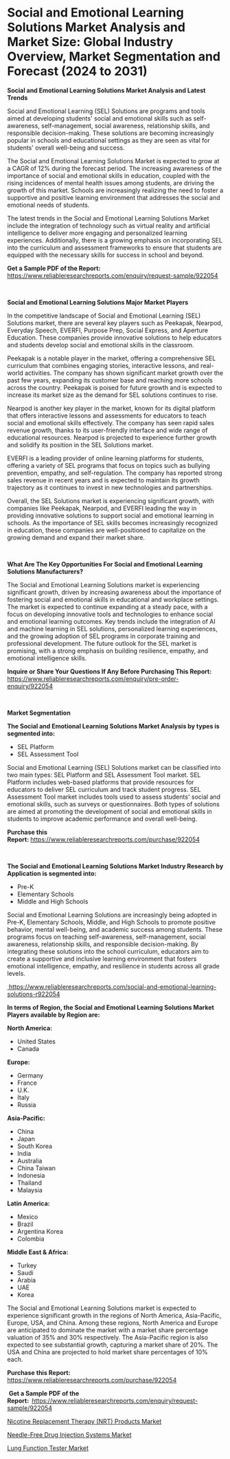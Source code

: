 <p><h1>Social and Emotional Learning Solutions Market Analysis and Market Size: Global Industry Overview, Market Segmentation and Forecast (2024 to 2031)</h1></p><p><strong>Social and Emotional Learning Solutions Market Analysis and Latest Trends</strong></p>
<p><p>Social and Emotional Learning (SEL) Solutions are programs and tools aimed at developing students' social and emotional skills such as self-awareness, self-management, social awareness, relationship skills, and responsible decision-making. These solutions are becoming increasingly popular in schools and educational settings as they are seen as vital for students' overall well-being and success.</p><p>The Social and Emotional Learning Solutions Market is expected to grow at a CAGR of 12% during the forecast period. The increasing awareness of the importance of social and emotional skills in education, coupled with the rising incidences of mental health issues among students, are driving the growth of this market. Schools are increasingly realizing the need to foster a supportive and positive learning environment that addresses the social and emotional needs of students.</p><p>The latest trends in the Social and Emotional Learning Solutions Market include the integration of technology such as virtual reality and artificial intelligence to deliver more engaging and personalized learning experiences. Additionally, there is a growing emphasis on incorporating SEL into the curriculum and assessment frameworks to ensure that students are equipped with the necessary skills for success in school and beyond.</p></p>
<p><strong>Get a Sample PDF of the Report:&nbsp;</strong> <a href="https://www.reliableresearchreports.com/enquiry/request-sample/922054">https://www.reliableresearchreports.com/enquiry/request-sample/922054</a></p>
<p>&nbsp;</p>
<p><strong>Social and Emotional Learning Solutions Major Market Players</strong></p>
<p><p>In the competitive landscape of Social and Emotional Learning (SEL) Solutions market, there are several key players such as Peekapak, Nearpod, Everyday Speech, EVERFI, Purpose Prep, Social Express, and Aperture Education. These companies provide innovative solutions to help educators and students develop social and emotional skills in the classroom.</p><p>Peekapak is a notable player in the market, offering a comprehensive SEL curriculum that combines engaging stories, interactive lessons, and real-world activities. The company has shown significant market growth over the past few years, expanding its customer base and reaching more schools across the country. Peekapak is poised for future growth and is expected to increase its market size as the demand for SEL solutions continues to rise.</p><p>Nearpod is another key player in the market, known for its digital platform that offers interactive lessons and assessments for educators to teach social and emotional skills effectively. The company has seen rapid sales revenue growth, thanks to its user-friendly interface and wide range of educational resources. Nearpod is projected to experience further growth and solidify its position in the SEL Solutions market.</p><p>EVERFI is a leading provider of online learning platforms for students, offering a variety of SEL programs that focus on topics such as bullying prevention, empathy, and self-regulation. The company has reported strong sales revenue in recent years and is expected to maintain its growth trajectory as it continues to invest in new technologies and partnerships.</p><p>Overall, the SEL Solutions market is experiencing significant growth, with companies like Peekapak, Nearpod, and EVERFI leading the way in providing innovative solutions to support social and emotional learning in schools. As the importance of SEL skills becomes increasingly recognized in education, these companies are well-positioned to capitalize on the growing demand and expand their market share.</p></p>
<p>&nbsp;</p>
<p><strong>What Are The Key Opportunities For Social and Emotional Learning Solutions Manufacturers?</strong></p>
<p><p>The Social and Emotional Learning Solutions market is experiencing significant growth, driven by increasing awareness about the importance of fostering social and emotional skills in educational and workplace settings. The market is expected to continue expanding at a steady pace, with a focus on developing innovative tools and technologies to enhance social and emotional learning outcomes. Key trends include the integration of AI and machine learning in SEL solutions, personalized learning experiences, and the growing adoption of SEL programs in corporate training and professional development. The future outlook for the SEL market is promising, with a strong emphasis on building resilience, empathy, and emotional intelligence skills.</p></p>
<p><strong>Inquire or Share Your Questions If Any Before Purchasing This Report:</strong> <a href="https://www.reliableresearchreports.com/enquiry/pre-order-enquiry/922054">https://www.reliableresearchreports.com/enquiry/pre-order-enquiry/922054</a></p>
<p>&nbsp;</p>
<p><strong>Market Segmentation</strong></p>
<p><strong>The Social and Emotional Learning Solutions Market Analysis by types is segmented into:</strong></p>
<p><ul><li>SEL Platform</li><li>SEL Assessment Tool</li></ul></p>
<p><p>Social and Emotional Learning (SEL) Solutions market can be classified into two main types: SEL Platform and SEL Assessment Tool market. SEL Platform includes web-based platforms that provide resources for educators to deliver SEL curriculum and track student progress. SEL Assessment Tool market includes tools used to assess students' social and emotional skills, such as surveys or questionnaires. Both types of solutions are aimed at promoting the development of social and emotional skills in students to improve academic performance and overall well-being.</p></p>
<p><strong>Purchase this Report:&nbsp;</strong><a href="https://www.reliableresearchreports.com/purchase/922054">https://www.reliableresearchreports.com/purchase/922054</a></p>
<p>&nbsp;</p>
<p><strong>The Social and Emotional Learning Solutions Market Industry Research by Application is segmented into:</strong></p>
<p><ul><li>Pre-K</li><li>Elementary Schools</li><li>Middle and High Schools</li></ul></p>
<p><p>Social and Emotional Learning Solutions are increasingly being adopted in Pre-K, Elementary Schools, Middle, and High Schools to promote positive behavior, mental well-being, and academic success among students. These programs focus on teaching self-awareness, self-management, social awareness, relationship skills, and responsible decision-making. By integrating these solutions into the school curriculum, educators aim to create a supportive and inclusive learning environment that fosters emotional intelligence, empathy, and resilience in students across all grade levels.</p></p>
<p><a href="https://www.reliableresearchreports.com/social-and-emotional-learning-solutions-r922054">&nbsp;https://www.reliableresearchreports.com/social-and-emotional-learning-solutions-r922054</a></p>
<p><strong>In terms of Region, the Social and Emotional Learning Solutions Market Players available by Region are:</strong></p>
<p>
    <p> <strong> North America: </strong>
        <ul>
            <li>United States</li>
            <li>Canada</li>
        </ul>
        </p> 
    <p> <strong> Europe: </strong>
        <ul>
            <li>Germany</li>
            <li>France</li>
            <li>U.K.</li>
            <li>Italy</li>
            <li>Russia</li>
        </ul>
        </p> 
    <p> <strong> Asia-Pacific: </strong>
        <ul>
            <li>China</li>
            <li>Japan</li>
            <li>South Korea</li>
            <li>India</li>
            <li>Australia</li>
            <li>China Taiwan</li>
            <li>Indonesia</li>
            <li>Thailand</li>
            <li>Malaysia</li>
        </ul>
        </p> 
    <p> <strong> Latin America: </strong>
        <ul>
            <li>Mexico</li>
            <li>Brazil</li>
            <li>Argentina Korea</li>
            <li>Colombia</li>
        </ul>
        </p> 
    <p> <strong> Middle East & Africa: </strong>
        <ul>
            <li>Turkey</li>
            <li>Saudi</li>
            <li>Arabia</li>
            <li>UAE</li>
            <li>Korea</li>
        </ul>
    </p>
    </p>
<p><p>The Social and Emotional Learning Solutions market is expected to experience significant growth in the regions of North America, Asia-Pacific, Europe, USA, and China. Among these regions, North America and Europe are anticipated to dominate the market with a market share percentage valuation of 35% and 30% respectively. The Asia-Pacific region is also expected to see substantial growth, capturing a market share of 20%. The USA and China are projected to hold market share percentages of 10% each.</p></p>
<p><strong>Purchase this Report: </strong><a href="https://www.reliableresearchreports.com/purchase/922054">https://www.reliableresearchreports.com/purchase/922054</a></p>
<p>&nbsp;<strong>Get a Sample PDF of the Report:&nbsp;&nbsp;</strong><a href="https://www.reliableresearchreports.com/enquiry/request-sample/922054">https://www.reliableresearchreports.com/enquiry/request-sample/922054</a></p>
<p><strong></strong></p>
<p><p><a href="https://github.com/ZackaryHalvorson2023/Market-Research-Report-List-1/blob/main/nicotine-replacement-therapy-nrt-products-market.md">Nicotine Replacement Therapy (NRT) Products Market</a></p><p><a href="https://github.com/DeonteStanton2023/Market-Research-Report-List-1/blob/main/needle-free-drug-injection-systems-market.md">Needle-Free Drug Injection Systems Market</a></p><p><a href="https://view.publitas.com/reportprime-1/lung-function-tester-market-size-market-segmentation-market-trends-and-growth-analysis-forecast-till-2031/">Lung Function Tester Market</a></p></p>